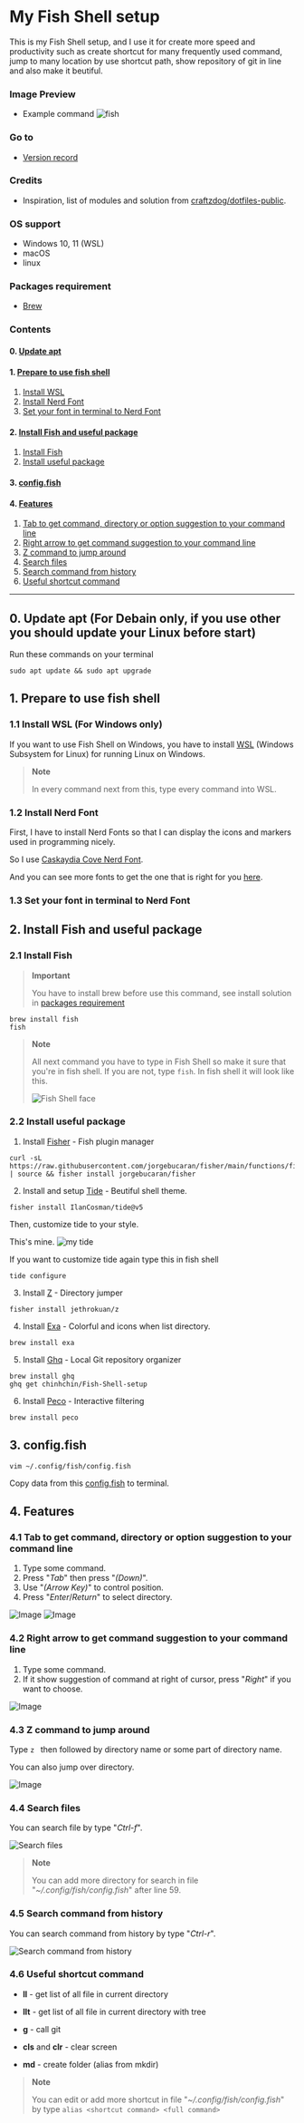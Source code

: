 # **My Fish Shell setup**
This is my Fish Shell setup, and I use it for create more speed and productivity such as create shortcut for many frequently used command, jump to many location by use shortcut path, show repository of git in line and also make it beutiful.

### **Image Preview**
- Example command
![fish](https://github.com/chinhchin/Fish-Shell-setup/blob/0.0.b.0/readme-assets/fish.png?raw=true)

### **Go to**
- [Version record](./version-record.json)

### **Credits**
- Inspiration, list of modules and solution from [craftzdog/dotfiles-public](https://github.com/craftzdog/dotfiles-public).

### **OS support**
- Windows 10, 11 (WSL)
- macOS
- linux

### **Packages requirement**
- [Brew](https://github.com/chinhchin/Brew-setup.git)

### **Contents**
#### 0. [Update apt](./readme.md#0-update-apt-for-debain-only-if-you-use-other-you-should-update-your-linux-before-start)

#### 1. [Prepare to use fish shell](./readme.md#1-prepare-to-use-fish-shell)
1. [Install WSL](./readme.md#11-install-wsl-for-windows-only)
2. [Install Nerd Font](./readme.md#12-install-nerd-font)
3. [Set your font in terminal to Nerd Font](./readme.md#13-set-your-font-in-terminal-to-nerd-font)

#### 2. [Install Fish and useful package](./readme.md#2-install-fish-and-useful-package)
1. [Install Fish](./readme.md#21-install-fish)
2. [Install useful package](./readme.md#22-install-useful-package)

#### 3. [config.fish](./readme.md#3-configfish)

#### 4. [Features](./readme.md#4-features)
1. [Tab to get command, directory or option suggestion to your command line](./readme.md#41-tab-to-get-command-directory-or-option-suggestion-to-your-command-line)
2. [Right arrow to get command suggestion to your command line](./readme.md#42-right-arrow-to-get-command-suggestion-to-your-command-line)
3. [Z command to jump around](./readme.md#43-z-command-to-jump-around)
4. [Search files](./readme.md#44-search-files)
5. [Search command from history](./readme.md#45-search-command-from-history)
6. [Useful shortcut command](./readme.md#46-useful-shortcut-command)

---
## **0. Update apt** (For Debain only, if you use other you should update your Linux before start)
Run these commands on your terminal
```
sudo apt update && sudo apt upgrade
```

## **1. Prepare to use fish shell**
### **1.1 Install WSL** (For Windows only)
If you want to use Fish Shell on Windows, you have to install [WSL](https://github.com/chinhchin/WSL-setup.git) (Windows Subsystem for Linux) for running Linux on Windows.

> **Note**
>
> In every command next from this, type every command into WSL.

### **1.2 Install Nerd Font**
First, I have to install Nerd Fonts so that I can display the icons and markers used in programming nicely.

So I use [Caskaydia Cove Nerd Font](https://github.com/ryanoasis/nerd-fonts/releases/download/v2.1.0/CascadiaCode.zip).

And you can see more fonts to get the one that is right for you [here](https://www.nerdfonts.com/).

### **1.3 Set your font in terminal to Nerd Font**

## **2. Install Fish and useful package**
### **2.1 Install Fish**
> **Important**
>
> You have to install brew before use this command, see install solution in [packages requirement](./readme.md#packages-requirement)

```
brew install fish
fish
```

> **Note**
>
> All next command you have to type in Fish Shell so make it sure that you're in fish shell. If you are not, type ```fish```.
> In fish shell it will look like this.
>
> ![Fish Shell face](https://github.com/chinhchin/Fish-Shell-setup/blob/0.0.b.0//readme-assets/Install%20Fish%20and%20useful%20package/Fish%20Shell%20face.png?raw=true)

### **2.2 Install useful package**

1. Install [Fisher](https://github.com/jorgebucaran/fisher) - Fish plugin manager


```
curl -sL https://raw.githubusercontent.com/jorgebucaran/fisher/main/functions/fisher.fish | source && fisher install jorgebucaran/fisher
```
2. Install and setup [Tide](https://github.com/IlanCosman/tide) - Beutiful shell theme.
```
fisher install IlanCosman/tide@v5
```

Then, customize tide to your style.

This's mine.
![my tide](https://github.com/chinhchin/Fish-Shell-setup/blob/0.0.b.0//readme-assets/Install%20Fish%20and%20useful%20package/my%20tide.png?raw=true)

If you want to customize tide again type this in fish shell
```
tide configure
```

3. Install [Z](https://github.com/jethrokuan/z) - Directory jumper
```
fisher install jethrokuan/z
```

4. Install [Exa](https://github.com/ogham/exa) - Colorful and icons when list directory.
```
brew install exa
```

5. Install [Ghq](https://github.com/x-motemen/ghq) - Local Git repository organizer
```
brew install ghq
ghq get chinhchin/Fish-Shell-setup
```

6. Install [Peco](https://github.com/peco/peco) - Interactive filtering
```
brew install peco
```

## **3. config.fish**
```
vim ~/.config/fish/config.fish
```

Copy data from this [config.fish](./fish/config.fish) to terminal.

## **4. Features**
### **4.1 Tab to get command, directory or option suggestion to your command line**
1. Type some command.
2. Press "*Tab*" then press "*(Down)*".
3. Use "*(Arrow Key)*" to control position.
4. Press "*Enter*/*Return*" to select directory.

![Image](https://github.com/chinhchin/Fish-Shell-setup/blob/0.0.b.0//readme-assets/Features/1.png?raw=true)
![Image](https://github.com/chinhchin/Fish-Shell-setup/blob/0.0.b.0//readme-assets/Features/2.png?raw=true)

### **4.2 Right arrow to get command suggestion to your command line**
1. Type some command.
2. If it show suggestion of command at right of cursor, press "*Right*" if you want to choose.

![Image](https://github.com/chinhchin/Fish-Shell-setup/blob/0.0.b.0//readme-assets/Features/3.png?raw=true)

### **4.3 Z command to jump around**
Type ```z ``` then followed by directory name or some part of directory name.

You can also jump over directory.

![Image](https://github.com/chinhchin/Fish-Shell-setup/blob/0.0.b.0//readme-assets/Features/4.png?raw=true)

### **4.4 Search files**
You can search file by type "*Ctrl-f*".

![Search files](https://github.com/chinhchin/Fish-Shell-setup/blob/0.0.b.0//readme-assets/Features/5.png?raw=true)

> **Note**
>
> You can add more directory for search in file "*~/.config/fish/config.fish*" after line 59.

### **4.5 Search command from history**
You can search command from history by type "*Ctrl-r*".

![Search command from history](https://github.com/chinhchin/Fish-Shell-setup/blob/0.0.b.0//readme-assets/Features/6.png?raw=true)

### **4.6 Useful shortcut command**
- **ll** - get list of all file in current directory
- **llt** - get list of all file in current directory with tree

- **g** - call git

- **cls** and **clr** - clear screen

- **md** - create folder (alias from mkdir)

> **Note**
>
> You can edit or add more shortcut in file "*~/.config/fish/config.fish*" by type ```alias <shortcut command> <full command>```
